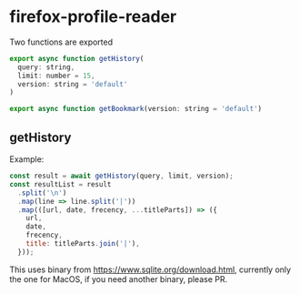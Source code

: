 # firefox-profile-reader

Two functions are exported

```js
export async function getHistory(
  query: string,
  limit: number = 15,
  version: string = 'default'
)

export async function getBookmark(version: string = 'default')
```

## getHistory

Example:

```js
const result = await getHistory(query, limit, version);
const resultList = result
  .split('\n')
  .map(line => line.split('|'))
  .map(([url, date, frecency, ...titleParts]) => ({
    url,
    date,
    frecency,
    title: titleParts.join('|'),
  }));
```

This uses binary from https://www.sqlite.org/download.html, currently only the one for MacOS, if you need another binary, please PR.
